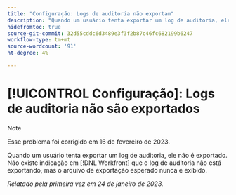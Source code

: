 ```yaml
---
title: "Configuração: Logs de auditoria não exportam"
description: "Quando um usuário tenta exportar um log de auditoria, ele não é exportado. Não há indicação no Workfront de que o log de auditoria não está exportando, mas o arquivo de exportação esperado nunca aparece."
hidefromtoc: true
source-git-commit: 32d55cddc6d3489e3f3f2b87c46fc682199b6247
workflow-type: tm+mt
source-wordcount: '91'
ht-degree: 4%

---
```



# [!UICONTROL Configuração]: Logs de auditoria não são exportados

>[!NOTE]
>
>Esse problema foi corrigido em 16 de fevereiro de 2023.

Quando um usuário tenta exportar um log de auditoria, ele não é exportado. Não existe indicação em [!DNL Workfront] que o log de auditoria não está exportando, mas o arquivo de exportação esperado nunca é exibido.

_Relatado pela primeira vez em 24 de janeiro de 2023._

